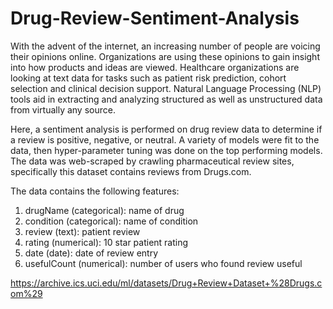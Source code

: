 # Drug-Review-Sentiment-Analysis

With the advent of the internet, an increasing number of people are voicing their opinions online. Organizations are using these opinions to gain insight into how products and ideas are viewed. Healthcare organizations are looking at text data for tasks such as patient risk prediction, cohort selection and clinical decision support. Natural Language Processing (NLP) tools aid in extracting and analyzing structured as well as unstructured data from virtually any source.

Here, a sentiment analysis is performed on drug review data to determine if a review is positive, negative, or neutral. A variety of models were fit to the data, then hyper-parameter tuning was done on the top performing models. The data was web-scraped by crawling pharmaceutical review sites, specifically this dataset contains reviews from Drugs.com.

The data contains the following features:

1. drugName (categorical): name of drug
2. condition (categorical): name of condition
3. review (text): patient review
4. rating (numerical): 10 star patient rating
5. date (date): date of review entry
6. usefulCount (numerical): number of users who found review useful

https://archive.ics.uci.edu/ml/datasets/Drug+Review+Dataset+%28Drugs.com%29
